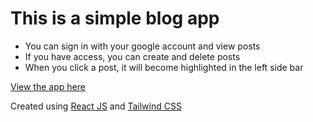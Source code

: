 # This is a simple blog app

- You can sign in with your google account and view posts
- If you have access, you can create and delete posts
- When you click a post, it will become highlighted in the left side bar

[View the app here](https://react-blog-e7761.web.app/)

Created using [React JS](https://reactjs.org/) and [Tailwind CSS](https://tailwindcss.com/)

